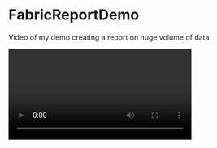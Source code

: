 # FabricReportDemo
Video of my demo creating a report on huge volume of data


<video src='Video\Microsoft Fabric Report with huge volume of data.mp4' width=360/></video>